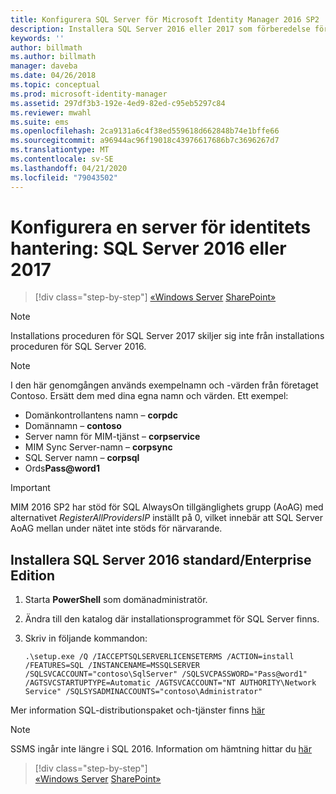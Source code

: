 ```yaml
---
title: Konfigurera SQL Server för Microsoft Identity Manager 2016 SP2 | Microsoft Docs
description: Installera SQL Server 2016 eller 2017 som förberedelse för installationen av MIM 2016.
keywords: ''
author: billmath
ms.author: billmath
manager: daveba
ms.date: 04/26/2018
ms.topic: conceptual
ms.prod: microsoft-identity-manager
ms.assetid: 297df3b3-192e-4ed9-82ed-c95eb5297c84
ms.reviewer: mwahl
ms.suite: ems
ms.openlocfilehash: 2ca9131a6c4f38ed559618d662848b74e1bffe66
ms.sourcegitcommit: a96944ac96f19018c43976617686b7c3696267d7
ms.translationtype: MT
ms.contentlocale: sv-SE
ms.lasthandoff: 04/21/2020
ms.locfileid: "79043502"
---
```

# <a name="set-up-an-identity-management-server-sql-server-2016-or-2017"></a>Konfigurera en server för identitets hantering: SQL Server 2016 eller 2017

> [!div class="step-by-step"]
> [«Windows Server](prepare-server-ws2016.md)
> [SharePoint»](prepare-server-sharepoint.md)
 
> [!NOTE] 
> Installations proceduren för SQL Server 2017 skiljer sig inte från installations proceduren för SQL Server 2016.

> [!NOTE]
> I den här genomgången används exempelnamn och -värden från företaget Contoso. Ersätt dem med dina egna namn och värden. Ett exempel:
> - Domänkontrollantens namn – **corpdc**
> - Domännamn – **contoso**
> - Server namn för MIM-tjänst – **corpservice**
> - MIM Sync Server-namn – **corpsync**
> - SQL Server namn – **corpsql**
> - Ords<strong>Pass@word1</strong>

> [!IMPORTANT]
> MIM 2016 SP2 har stöd för SQL AlwaysOn tillgänglighets grupp (AoAG) med alternativet *RegisterAllProvidersIP* inställt på 0, vilket innebär att SQL Server AoAG mellan under nätet inte stöds för närvarande.

## <a name="install-sql-server-2016-standardenterprise-edition"></a>Installera **SQL Server 2016 standard/Enterprise Edition**

1. Starta **PowerShell** som domänadministratör.

2. Ändra till den katalog där installationsprogrammet för SQL Server finns.

3. Skriv in följande kommandon:

    ```
    .\setup.exe /Q /IACCEPTSQLSERVERLICENSETERMS /ACTION=install /FEATURES=SQL /INSTANCENAME=MSSQLSERVER /SQLSVCACCOUNT="contoso\SqlServer" /SQLSVCPASSWORD="Pass@word1"   /AGTSVCSTARTUPTYPE=Automatic /AGTSVCACCOUNT="NT AUTHORITY\Network Service" /SQLSYSADMINACCOUNTS="contoso\Administrator"
    ```
    
Mer information SQL-distributionspaket och-tjänster finns [här](https://docs.microsoft.com/sql/database-engine/configure-windows/configure-windows-service-accounts-and-permissions?view=sql-server-2017)

> [!NOTE]
> SSMS ingår inte längre i SQL 2016. Information om hämtning hittar du [här](https://docs.microsoft.com/sql/ssms/download-sql-server-management-studio-ssms?view=sql-server-2017)

> [!div class="step-by-step"]  
> [«Windows Server](prepare-server-ws2016.md)
> [SharePoint»](prepare-server-sharepoint.md)
